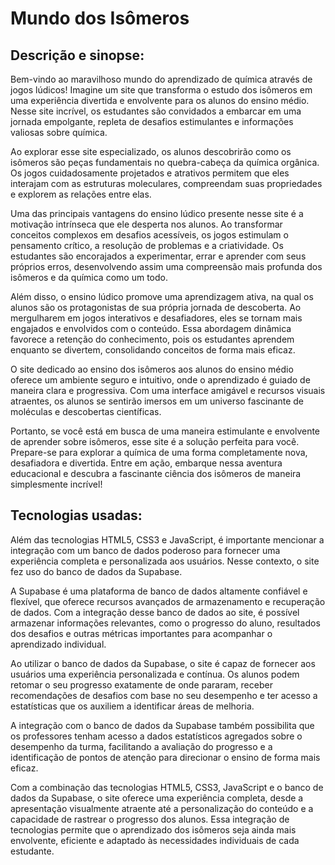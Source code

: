 # Mundo dos Isômeros
## Descrição e sinopse: 
Bem-vindo ao maravilhoso mundo do aprendizado de química através de jogos lúdicos! Imagine um site que transforma o estudo dos isômeros em uma experiência divertida e envolvente para os alunos do ensino médio. Nesse site incrível, os estudantes são convidados a embarcar em uma jornada empolgante, repleta de desafios estimulantes e informações valiosas sobre química.

Ao explorar esse site especializado, os alunos descobrirão como os isômeros são peças fundamentais no quebra-cabeça da química orgânica. Os jogos cuidadosamente projetados e atrativos permitem que eles interajam com as estruturas moleculares, compreendam suas propriedades e explorem as relações entre elas.

Uma das principais vantagens do ensino lúdico presente nesse site é a motivação intrínseca que ele desperta nos alunos. Ao transformar conceitos complexos em desafios acessíveis, os jogos estimulam o pensamento crítico, a resolução de problemas e a criatividade. Os estudantes são encorajados a experimentar, errar e aprender com seus próprios erros, desenvolvendo assim uma compreensão mais profunda dos isômeros e da química como um todo.

Além disso, o ensino lúdico promove uma aprendizagem ativa, na qual os alunos são os protagonistas de sua própria jornada de descoberta. Ao mergulharem em jogos interativos e desafiadores, eles se tornam mais engajados e envolvidos com o conteúdo. Essa abordagem dinâmica favorece a retenção do conhecimento, pois os estudantes aprendem enquanto se divertem, consolidando conceitos de forma mais eficaz.

O site dedicado ao ensino dos isômeros aos alunos do ensino médio oferece um ambiente seguro e intuitivo, onde o aprendizado é guiado de maneira clara e progressiva. Com uma interface amigável e recursos visuais atraentes, os alunos se sentirão imersos em um universo fascinante de moléculas e descobertas científicas.

Portanto, se você está em busca de uma maneira estimulante e envolvente de aprender sobre isômeros, esse site é a solução perfeita para você. Prepare-se para explorar a química de uma forma completamente nova, desafiadora e divertida. Entre em ação, embarque nessa aventura educacional e descubra a fascinante ciência dos isômeros de maneira simplesmente incrível!

## Tecnologias usadas:
Além das tecnologias HTML5, CSS3 e JavaScript, é importante mencionar a integração com um banco de dados poderoso para fornecer uma experiência completa e personalizada aos usuários. Nesse contexto, o site fez uso do banco de dados da Supabase.

A Supabase é uma plataforma de banco de dados altamente confiável e flexível, que oferece recursos avançados de armazenamento e recuperação de dados. Com a integração desse banco de dados ao site, é possível armazenar informações relevantes, como o progresso do aluno, resultados dos desafios e outras métricas importantes para acompanhar o aprendizado individual.

Ao utilizar o banco de dados da Supabase, o site é capaz de fornecer aos usuários uma experiência personalizada e contínua. Os alunos podem retomar o seu progresso exatamente de onde pararam, receber recomendações de desafios com base no seu desempenho e ter acesso a estatísticas que os auxiliem a identificar áreas de melhoria.

A integração com o banco de dados da Supabase também possibilita que os professores tenham acesso a dados estatísticos agregados sobre o desempenho da turma, facilitando a avaliação do progresso e a identificação de pontos de atenção para direcionar o ensino de forma mais eficaz.

Com a combinação das tecnologias HTML5, CSS3, JavaScript e o banco de dados da Supabase, o site oferece uma experiência completa, desde a apresentação visualmente atraente até a personalização do conteúdo e a capacidade de rastrear o progresso dos alunos. Essa integração de tecnologias permite que o aprendizado dos isômeros seja ainda mais envolvente, eficiente e adaptado às necessidades individuais de cada estudante.
